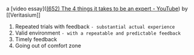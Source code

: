 a [video essay]([(652) The 4 things it takes to be an expert - YouTube](https://www.youtube.com/watch?v=5eW6Eagr9XA)) by [[Veritasium]]

1. Repeated trials with feedback `- substantial actual experience`
2. Valid environment `- with a repeatable and predictable feedback`
3. Timely feedback
4. Going out of comfort zone